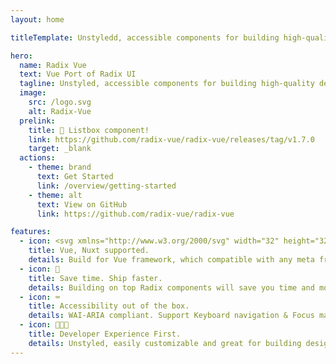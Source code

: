 ```yaml
---
layout: home

titleTemplate: Unstyledd, accessible components for building high‑quality design systems and web apps in Vue

hero:
  name: Radix Vue
  text: Vue Port of Radix UI
  tagline: Unstyled, accessible components for building high‑quality design systems and web apps in Vue.
  image:
    src: /logo.svg
    alt: Radix-Vue
  prelink:
    title: 🎉 Listbox component!
    link: https://github.com/radix-vue/radix-vue/releases/tag/v1.7.0
    target: _blank
  actions:
    - theme: brand
      text: Get Started
      link: /overview/getting-started
    - theme: alt
      text: View on GitHub
      link: https://github.com/radix-vue/radix-vue

features:
  - icon: <svg xmlns="http://www.w3.org/2000/svg" width="32" height="32"><path fill="#41b883" d="M24.4 3.925H30l-14 24.15L2 3.925h10.71l3.29 5.6 3.22-5.6Z"/><path fill="#41b883" d="m2 3.925 14 24.15 14-24.15h-5.6L16 18.415 7.53 3.925Z"/><path fill="#35495e" d="M7.53 3.925 16 18.485l8.4-14.56h-5.18L16 9.525l-3.29-5.6Z"/></svg>
    title: Vue, Nuxt supported.
    details: Build for Vue framework, which compatible with any meta framework build on top of Vue.
  - icon: 🚀
    title: Save time. Ship faster.
    details: Building on top Radix components will save you time and money, so you can ship a better product faster.
  - icon: ⌨️
    title: Accessibility out of the box.
    details: WAI-ARIA compliant. Support Keyboard navigation & Focus management.
  - icon: 🧑🏻‍💻
    title: Developer Experience First.
    details: Unstyled, easily customizable and great for building design system and web apps.
---
```

